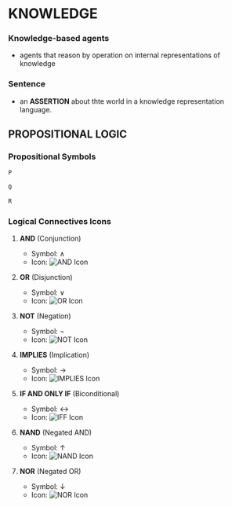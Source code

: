 # KNOWLEDGE

### Knowledge-based agents

- agents that reason by operation on internal representations of knowledge

### Sentence

- an <b>ASSERTION</b> about thte world in a knowledge representation language.

## PROPOSITIONAL LOGIC

### Propositional Symbols

```bash
P
```

```bash
Q
```

```bash
R
```

### Logical Connectives Icons

1. **AND** (Conjunction)

   - Symbol: ∧
   - Icon: ![AND Icon](https://upload.wikimedia.org/wikipedia/commons/thumb/a/a3/Logical_conjunction.svg/1024px-Logical_conjunction.svg.png)

2. **OR** (Disjunction)

   - Symbol: ∨
   - Icon: ![OR Icon](https://upload.wikimedia.org/wikipedia/commons/thumb/7/76/Logical_disjunction.svg/1024px-Logical_disjunction.svg.png)

3. **NOT** (Negation)

   - Symbol: ¬
   - Icon: ![NOT Icon](https://upload.wikimedia.org/wikipedia/commons/thumb/0/09/Logical_NOT.svg/1024px-Logical_NOT.svg.png)

4. **IMPLIES** (Implication)

   - Symbol: →
   - Icon: ![IMPLIES Icon](https://upload.wikimedia.org/wikipedia/commons/thumb/3/38/Logical_implication.svg/1024px-Logical_implication.svg.png)

5. **IF AND ONLY IF** (Biconditional)

   - Symbol: ↔
   - Icon: ![IFF Icon](https://upload.wikimedia.org/wikipedia/commons/thumb/3/31/Logical_biconditional.svg/1024px-Logical_biconditional.svg.png)

6. **NAND** (Negated AND)

   - Symbol: ↑
   - Icon: ![NAND Icon](https://upload.wikimedia.org/wikipedia/commons/thumb/d/db/Logical_NAND.svg/1024px-Logical_NAND.svg.png)

7. **NOR** (Negated OR)
   - Symbol: ↓
   - Icon: ![NOR Icon](https://upload.wikimedia.org/wikipedia/commons/thumb/1/16/Logical_NOR.svg/1024px-Logical_NOR.svg.png)
